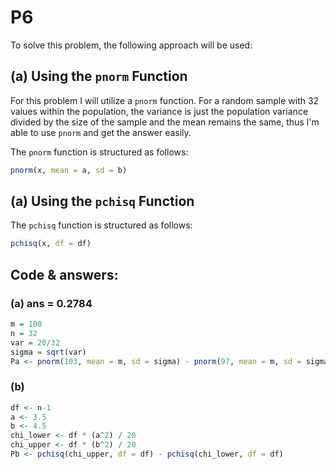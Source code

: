 # P6

To solve this problem, the following approach will be used:

## (a) Using the `pnorm` Function

For this problem I will utilize a `pnorm` function. For a random sample with 32 values within the population, the variance is just the population variance divided by the size of the sample and the mean remains the same, thus I'm able to use `pnorm` and get the answer easily. 

The `pnorm` function is structured as follows:

```R
pnorm(x, mean = a, sd = b)
```

## (a) Using the `pchisq` Function

The `pchisq` function is structured as follows:

```R
pchisq(x, df = df)
```

## Code & answers:

### (a) ans = 0.2784
```R
m = 100
n = 32
var = 20/32
sigma = sqrt(var)
Pa <- pnorm(103, mean = m, sd = sigma) - pnorm(97, mean = m, sd = sigma)
```

### (b) 
```R
df <- n-1
a <- 3.5
b <- 4.5
chi_lower <- df * (a^2) / 20
chi_upper <- df * (b^2) / 20
Pb <- pchisq(chi_upper, df = df) - pchisq(chi_lower, df = df)
```